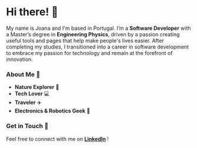 # Hi there! 👋 

My name is Joana and I'm based in Portugal. I’m a **Software Developer** with a Master’s degree in **Engineering Physics**, driven by a passion creating useful tools and pages that help make people's lives easier. After completing my studies, I transitioned into a career in software development to embrace my passion for technology and remain at the forefront of innovation.

### About Me 🌟

- **Nature Explorer** 🌳
- **Tech Lover** 💻
- **Traveler** ✈️
- **Electronics & Robotics Geek** 🤖

### Get in Touch 💬

Feel free to connect with me on **[LinkedIn](https://www.linkedin.com/in/joanagaivotapires)** !



<!--
**diverintech/diverintech** is a ✨ _special_ ✨ repository because its `README.md` (this file) appears on your GitHub profile.

Here are some ideas to get you started:

- 🔭 I’m currently working on ...
- 🌱 I’m currently learning ...
- 👯 I’m looking to collaborate on ...
- 🤔 I’m looking for help with ...
- 💬 Ask me about ...
- 📫 How to reach me: ...
- 😄 Pronouns: ...
- ⚡ Fun fact: ...
-->
